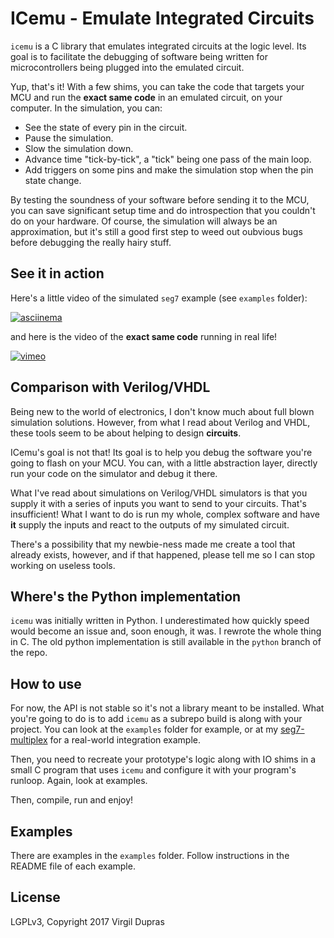 # ICemu - Emulate Integrated Circuits

`icemu` is a C library that emulates integrated circuits at the logic level. Its goal is to
facilitate the debugging of software being written for microcontrollers being plugged into the
emulated circuit.

Yup, that's it! With a few shims, you can take the code that targets your MCU and run the **exact
same code** in an emulated circuit, on your computer. In the simulation, you can:

* See the state of every pin in the circuit.
* Pause the simulation.
* Slow the simulation down.
* Advance time "tick-by-tick", a "tick" being one pass of the main loop.
* Add triggers on some pins and make the simulation stop when the pin state change.

By testing the soundness of your software before sending it to the MCU, you can save significant
setup time and do introspection that you couldn't do on your hardware. Of course, the simulation
will always be an approximation, but it's still a good first step to weed out oubvious bugs
before debugging the really hairy stuff.

## See it in action

Here's a little video of the simulated `seg7` example (see `examples` folder):

[![asciinema](https://asciinema.org/a/LLNB2fvP0nPhn1CazSQ1y9ymT.png)](https://asciinema.org/a/LLNB2fvP0nPhn1CazSQ1y9ymT)

and here is the video of the **exact same code** running in real life!

[![vimeo](https://i.vimeocdn.com/video/662736875_677x.jpg)](https://vimeo.com/239693641)

## Comparison with Verilog/VHDL

Being new to the world of electronics, I don't know much about full blown simulation solutions.
However, from what I read about Verilog and VHDL, these tools seem to be about helping to design
**circuits**.

ICemu's goal is not that! Its goal is to help you debug the software you're going to flash on your
MCU. You can, with a little abstraction layer, directly run your code on the simulator and debug it
there.

What I've read about simulations on Verilog/VHDL simulators is that you supply it with a series of
inputs you want to send to your circuits. That's insufficient! What I want to do is run my whole,
complex software and have **it** supply the inputs and react to the outputs of my simulated circuit.

There's a possibility that my newbie-ness made me create a tool that already exists, however, and
if that happened, please tell me so I can stop working on useless tools.

## Where's the Python implementation

`icemu` was initially written in Python. I underestimated how quickly speed would become an issue
and, soon enough, it was. I rewrote the whole thing in C. The old python implementation is still
available in the `python` branch of the repo.

## How to use

For now, the API is not stable so it's not a library meant to be installed. What you're going to
do is to add `icemu` as a subrepo build is along with your project. You can look at the `examples`
folder for example, or at my [seg7-multiplex][seg7-multiplex] for a real-world integration example.

Then, you need to recreate your prototype's logic along with IO shims in a small C program that
uses `icemu` and configure it with your program's runloop. Again, look at examples.

Then, compile, run and enjoy!

## Examples

There are examples in the `examples` folder. Follow instructions in the README file of each example.

## License

LGPLv3, Copyright 2017 Virgil Dupras

[seg7-multiplex]: https://github.com/hsoft/seg7-multiplex
